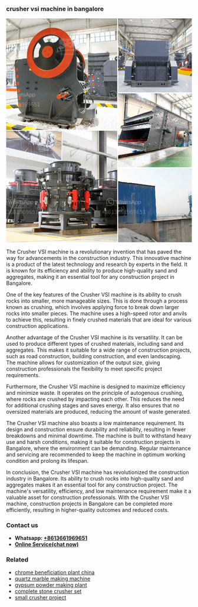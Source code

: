 <h3>crusher vsi machine in bangalore</h3><img src='1708332748.jpg' alt=''><p>The Crusher VSI machine is a revolutionary invention that has paved the way for advancements in the construction industry. This innovative machine is a product of the latest technology and research by experts in the field. It is known for its efficiency and ability to produce high-quality sand and aggregates, making it an essential tool for any construction project in Bangalore.</p><p>One of the key features of the Crusher VSI machine is its ability to crush rocks into smaller, more manageable sizes. This is done through a process known as crushing, which involves applying force to break down larger rocks into smaller pieces. The machine uses a high-speed rotor and anvils to achieve this, resulting in finely crushed materials that are ideal for various construction applications.</p><p>Another advantage of the Crusher VSI machine is its versatility. It can be used to produce different types of crushed materials, including sand and aggregates. This makes it suitable for a wide range of construction projects, such as road construction, building construction, and even landscaping. The machine allows for customization of the output size, giving construction professionals the flexibility to meet specific project requirements.</p><p>Furthermore, the Crusher VSI machine is designed to maximize efficiency and minimize waste. It operates on the principle of autogenous crushing, where rocks are crushed by impacting each other. This reduces the need for additional crushing stages and saves energy. It also ensures that no oversized materials are produced, reducing the amount of waste generated.</p><p>The Crusher VSI machine also boasts a low maintenance requirement. Its design and construction ensure durability and reliability, resulting in fewer breakdowns and minimal downtime. The machine is built to withstand heavy use and harsh conditions, making it suitable for construction projects in Bangalore, where the environment can be demanding. Regular maintenance and servicing are recommended to keep the machine in optimum working condition and prolong its lifespan.</p><p>In conclusion, the Crusher VSI machine has revolutionized the construction industry in Bangalore. Its ability to crush rocks into high-quality sand and aggregates makes it an essential tool for any construction project. The machine's versatility, efficiency, and low maintenance requirement make it a valuable asset for construction professionals. With the Crusher VSI machine, construction projects in Bangalore can be completed more efficiently, resulting in higher-quality outcomes and reduced costs.</p><h3>Contact us</h3><ul><li><strong>Whatsapp:&nbsp;<a href="https://wa.me/8613661969651">+8613661969651</a></strong></li><li><a href="https://swt.shibang-china.com/?git&amp;zhl&amp;crusher vsi machine in bangalore"><strong>Online Service(chat now)</strong></a></li></ul><h3>Related</h3><ul><li><a href='chrome beneficiation plant china.md'>chrome beneficiation plant china</a></li><li><a href='quartz marble making machine.md'>quartz marble making machine</a></li><li><a href='gypsum powder making plant.md'>gypsum powder making plant</a></li><li><a href='complete stone crusher set.md'>complete stone crusher set</a></li><li><a href='small crusher project.md'>small crusher project</a></li></ul>